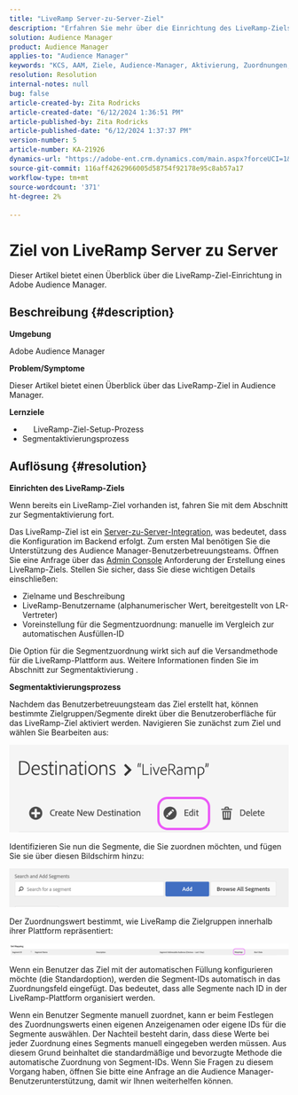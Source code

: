 ```yaml
---
title: "LiveRamp Server-zu-Server-Ziel"
description: "Erfahren Sie mehr über die Einrichtung des LiveRamp-Ziels in Adobe Audience Manager."
solution: Audience Manager
product: Audience Manager
applies-to: "Audience Manager"
keywords: "KCS, AAM, Ziele, Audience-Manager, Aktivierung, Zuordnungen, S2S, Server-zu-Server"
resolution: Resolution
internal-notes: null
bug: false
article-created-by: Zita Rodricks
article-created-date: "6/12/2024 1:36:51 PM"
article-published-by: Zita Rodricks
article-published-date: "6/12/2024 1:37:37 PM"
version-number: 5
article-number: KA-21926
dynamics-url: "https://adobe-ent.crm.dynamics.com/main.aspx?forceUCI=1&pagetype=entityrecord&etn=knowledgearticle&id=857a98cd-c028-ef11-840b-000d3a372703"
source-git-commit: 116aff4262966005d58754f92178e95c8ab57a17
workflow-type: tm+mt
source-wordcount: '371'
ht-degree: 2%

---
```


# Ziel von LiveRamp Server zu Server


Dieser Artikel bietet einen Überblick über die LiveRamp-Ziel-Einrichtung in Adobe Audience Manager.

## Beschreibung {#description}


<b>Umgebung</b>

Adobe Audience Manager

<b>Problem/Symptome</b>

Dieser Artikel bietet einen Überblick über das LiveRamp-Ziel in Audience Manager.

<b>Lernziele</b>

- &#x200B; &#x200B; &#x200B; &#x200B; &#x200B; LiveRamp-Ziel-Setup-Prozess
- Segmentaktivierungsprozess



## Auflösung {#resolution}


<b>Einrichten des LiveRamp-Ziels</b>

Wenn bereits ein LiveRamp-Ziel vorhanden ist, fahren Sie mit dem Abschnitt zur Segmentaktivierung fort. 

Das LiveRamp-Ziel ist ein [Server-zu-Server-Integration](https://experienceleague.adobe.com/docs/audience-manager/user-guide/features/destinations/device-based/device-based-destinations-list.html?lang=de), was bedeutet, dass die Konfiguration im Backend erfolgt. Zum ersten Mal benötigen Sie die Unterstützung des Audience Manager-Benutzerbetreuungsteams. Öffnen Sie eine Anfrage über das [Admin Console](https://adminconsole.adobe.com/) Anforderung der Erstellung eines LiveRamp-Ziels. Stellen Sie sicher, dass Sie diese wichtigen Details einschließen:

- Zielname und Beschreibung
- LiveRamp-Benutzername (alphanumerischer Wert, bereitgestellt von LR-Vertreter)
- Voreinstellung für die Segmentzuordnung: manuelle im Vergleich zur automatischen Ausfüllen-ID


Die Option für die Segmentzuordnung wirkt sich auf die Versandmethode für die LiveRamp-Plattform aus. Weitere Informationen finden Sie im Abschnitt zur Segmentaktivierung .



<b>Segmentaktivierungsprozess</b>

Nachdem das Benutzerbetreuungsteam das Ziel erstellt hat, können bestimmte Zielgruppen/Segmente direkt über die Benutzeroberfläche für das LiveRamp-Ziel aktiviert werden. Navigieren Sie zunächst zum Ziel und wählen Sie Bearbeiten aus:

![](assets/bd9e9cba-89e3-ed11-a7c7-6045bd0065b6.png)



Identifizieren Sie nun die Segmente, die Sie zuordnen möchten, und fügen Sie sie über diesen Bildschirm hinzu:

![](assets/d96041d3-89e3-ed11-a7c7-6045bd0065b6.png)

Der Zuordnungswert bestimmt, wie LiveRamp die Zielgruppen innerhalb ihrer Plattform repräsentiert: 

![](assets/75158bf1-89e3-ed11-a7c7-6045bd0065b6.png)

Wenn ein Benutzer das Ziel mit der automatischen Füllung konfigurieren möchte (die Standardoption), werden die Segment-IDs automatisch in das Zuordnungsfeld eingefügt. Das bedeutet, dass alle Segmente nach ID in der LiveRamp-Plattform organisiert werden.

Wenn ein Benutzer Segmente manuell zuordnet, kann er beim Festlegen des Zuordnungswerts einen eigenen Anzeigenamen oder eigene IDs für die Segmente auswählen. Der Nachteil besteht darin, dass diese Werte bei jeder Zuordnung eines Segments manuell eingegeben werden müssen. Aus diesem Grund beinhaltet die standardmäßige und bevorzugte Methode die automatische Zuordnung von Segment-IDs. Wenn Sie Fragen zu diesem Vorgang haben, öffnen Sie bitte eine Anfrage an die Audience Manager-Benutzerunterstützung, damit wir Ihnen weiterhelfen können.
